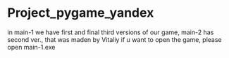 # Project_pygame_yandex

in main-1 we have first and final third versions of our game, main-2 has second ver., that was maden by Vitaliy
if u want to open the game, please open main-1.exe
